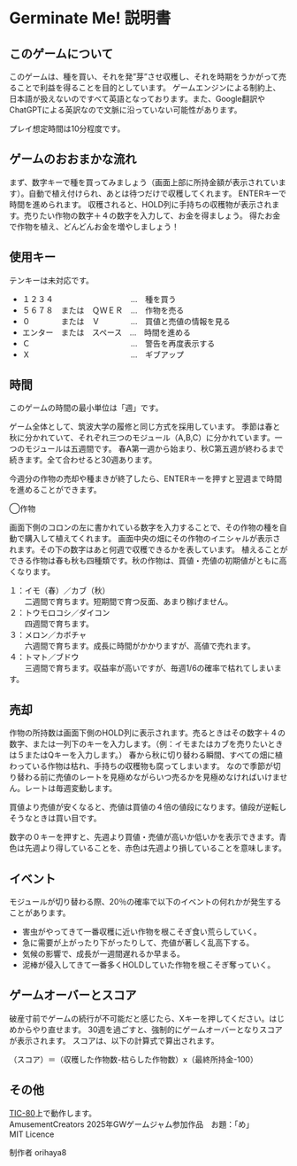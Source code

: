 # Germinate Me! 説明書

## このゲームについて

このゲームは、種を買い、それを発”芽”させ収穫し、それを時期をうかがって売ることで利益を得ることを目的としています。
ゲームエンジンによる制約上、日本語が扱えないのですべて英語となっております。また、Google翻訳やChatGPTによる英訳なので文脈に沿っていない可能性があります。

プレイ想定時間は10分程度です。

## ゲームのおおまかな流れ

まず、数字キーで種を買ってみましょう（画面上部に所持金額が表示されています）。自動で植え付けられ、あとは待つだけで収穫してくれます。
ENTERキーで時間を進められます。
収穫されると、HOLD列に手持ちの収穫物が表示されます。売りたい作物の数字＋４の数字を入力して、お金を得ましょう。
得たお金で作物を植え、どんどんお金を増やしましょう！

## 使用キー

テンキーは未対応です。

* １２３４　　　　　　　　　　…　種を買う
* ５６７８　または　ＱＷＥＲ　…　作物を売る
* ０　　　　または　Ｖ　　　　…　買値と売値の情報を見る
* エンター　または　スペース　…　時間を進める
* Ｃ　　　　　　　　　　　　　…　警告を再度表示する
* Ｘ　　　　　　　　　　　　　…　ギブアップ

## 時間

このゲームの時間の最小単位は「週」です。

ゲーム全体として、筑波大学の履修と同じ方式を採用しています。
季節は春と秋に分かれていて、それぞれ三つのモジュール（A,B,C）に分かれています。一つのモジュールは五週間です。
春A第一週から始まり、秋C第五週が終わるまで続きます。全て合わせると30週あります。

今週分の作物の売却や種まきが終了したら、ENTERキーを押すと翌週まで時間を進めることができます。

◯作物

画面下側のコロンの左に書かれている数字を入力することで、その作物の種を自動で購入して植えてくれます。
画面中央の畑にその作物のイニシャルが表示されます。その下の数字はあと何週で収穫できるかを表しています。
植えることができる作物は春も秋も四種類です。秋の作物は、買値・売値の初期値がともに高くなります。

１：イモ（春）／カブ（秋）  
 　　二週間で育ちます。短期間で育つ反面、あまり稼げません。  
２：トウモロコシ／ダイコン  
　　四週間で育ちます。  
３：メロン／カボチャ  
　　六週間で育ちます。成長に時間がかかりますが、高値で売れます。  
４：トマト／ブドウ  
　　三週間で育ちます。収益率が高いですが、毎週1/6の確率で枯れてしまいます。  

## 売却

作物の所持数は画面下側のHOLD列に表示されます。売るときはその数字＋４の数字、または一列下のキーを入力します。（例：イモまたはカブを売りたいときは５またはQキーを入力します。）
春から秋に切り替わる瞬間、すべての畑に植わっている作物は枯れ、手持ちの収穫物も腐ってしまいます。
なので季節が切り替わる前に売値のレートを見極めながらいつ売るかを見極めなければいけません。レートは毎週変動します。

買値より売値が安くなると、売値は買値の４倍の値段になります。値段が逆転しそうなときは買い目です。

数字の０キーを押すと、先週より買値・売値が高いか低いかを表示できます。青色は先週より得していることを、赤色は先週より損していることを意味します。

## イベント

モジュールが切り替わる際、20％の確率で以下のイベントの何れかが発生することがあります。

- 害虫がやってきて一番収穫に近い作物を根こそぎ食い荒らしていく。
- 急に需要が上がったり下がったりして、売値が著しく乱高下する。
- 気候の影響で、成長が一週間遅れるか早まる。
- 泥棒が侵入してきて一番多くHOLDしていた作物を根こそぎ奪っていく。

## ゲームオーバーとスコア

破産寸前でゲームの続行が不可能だと感じたら、Xキーを押してください。はじめからやり直せます。
30週を過ごすと、強制的にゲームオーバーとなりスコアが表示されます。
スコアは、以下の計算式で算出されます。

（スコア）＝（収穫した作物数-枯らした作物数）x（最終所持金-100）


## その他

[TIC-80](https://tic80.com/)上で動作します。  
AmusementCreators 2025年GWゲームジャム参加作品　お題：「め」  
MIT Licence

制作者 orihaya8
